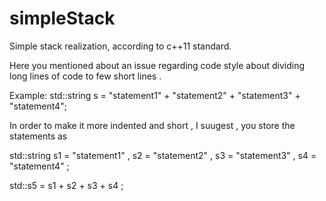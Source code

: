 # simpleStack
Simple stack realization, according to c++11 standard.


Here you mentioned about an issue regarding code style about dividing long lines of code to few short lines . 

Example:
std::string s = "statement1" + "statement2" + "statement3" + "statement4";

In order to make it more indented and short , I suugest , you store the statements as

std::string s1 = "statement1" , s2 = "statement2" , s3 = "statement3" , s4 = "statement4" ;

std::s5 = s1 + s2 + s3 + s4 ; 
